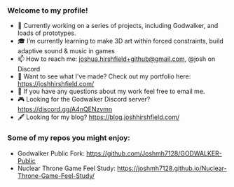 ### Welcome to my profile!

- :mechanical_arm: Currently working on a series of projects, including Godwalker, and loads of prototypes.
- :mortar_board: I’m currently learning to make 3D art within forced constraints, build adaptive sound & music in games
- 📫 How to reach me: joshua.hirshfield+github@gmail.com, @josh on Discord
- 🎨 Want to see what I've made? Check out my portfolio here: https://joshhirshfield.com/
- :thought_balloon: If you have any questions about my work feel free to email me. 
- :video_game: Looking for the Godwalker Discord server? https://discord.gg/A4nQENzvmn
- 🖋️ Looking for my blog? https://blog.joshhirshfield.com/

### Some of my repos you might enjoy:
- Godwalker Public Fork: https://github.com/Joshmh7128/GODWALKER-Public
- Nuclear Throne Game Feel Study: https://joshmh7128.github.io/Nuclear-Throne-Game-Feel-Study/
